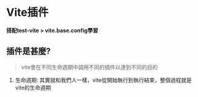 # Vite插件

**搭配test-vite > vite.base.config學習**

## 插件是甚麼?
> vite會在不同生命週期中調用不同的插件以達到不同的目的

1. 生命週期: 其實就和我們人一樣，vite從開始執行到執行結束，整個過程就是vite的生命週期
